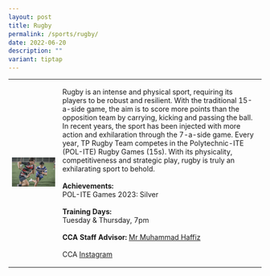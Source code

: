```yaml
---
layout: post
title: Rugby
permalink: /sports/rugby/
date: 2022-06-20
description: ""
variant: tiptap
---
```

<table style="minWidth: 50px">
<colgroup>
<col>
<col>
</colgroup>
<tbody>
<tr>
<td rowspan="1" colspan="1">
<div class="isomer-image-wrapper">
<img style="width: 100%" height="auto" width="100%" alt="" src="/images/Sports/Rugby_2.jpg">
</div>
</td>
<td rowspan="1" colspan="1">
<p>Rugby is an intense and physical sport, requiring its players to be robust
and resilient. With the traditional 15-a-side game, the aim is to score
more points than the opposition team by carrying, kicking and passing the
ball. In recent years, the sport has been injected with more action and
exhilaration through the 7-a-side game. Every year, TP Rugby Team competes
in the Polytechnic-ITE (POL-ITE) Rugby Games (15s). With its physicality,
competitiveness and strategic play, rugby is truly an exhilarating sport
to behold.
<br>
<br><strong>Achievements:</strong>
<br>POL-ITE Games 2023: Silver
<br>
<br><strong>Training Days:</strong>
<br>Tuesday &amp; Thursday, 7pm
<br>
<br><strong>CCA Staff Advisor:</strong>  <a href="mailto:Muhammad_Haffiz_AMIN@TP.EDU.SG" rel="noopener noreferrer nofollow" target="_blank">Mr Muhammad Haffiz</a>
<br>
<br>CCA <a href="https://www.instagram.com/temasekpolyrugby" rel="noopener noreferrer nofollow" target="_blank">Instagram</a>
</p>
</td>
</tr>
</tbody>
</table>
<p></p>